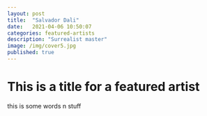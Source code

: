```yaml
---
layout: post
title:  "Salvador Dali"
date:   2021-04-06 10:50:07
categories: featured-artists
description: "Surrealist master"
image: /img/cover5.jpg
published: true
---
```


# This is a title for a featured artist

this is some words n stuff